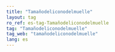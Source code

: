 ```yaml
---
title: "Tamañodeliconodelmuelle"
layout: tag
ro_ref: es-tag-Tamañodeliconodelmuelle
tag: "Tamañodeliconodelmuelle"
tag_web: "tamañodeliconodelmuelle"
lang: es
---
```

